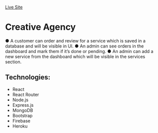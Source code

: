 [Live Site](https://creative-agency-tp.web.app/)
# Creative Agency
● A customer can order and review for a service which is saved in a database and will be visible in UI.
● An admin can see orders in the dashboard and mark them if it’s done or pending.
● An admin can add a new service from the dashboard which will be visible in the services section.

## Technologies: 
* React
* React Router
* Node.js
* Express.js 
* MongoDB
* Bootstrap
* Firebase
* Heroku
